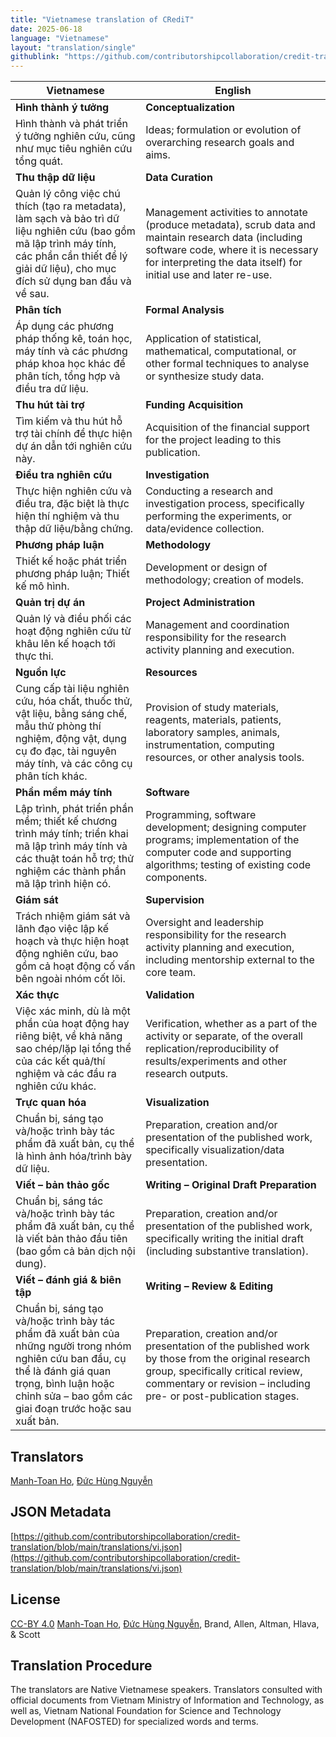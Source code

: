 ```yaml
---
title: "Vietnamese translation of CRediT"
date: 2025-06-18
language: "Vietnamese"
layout: "translation/single"
githublink: "https://github.com/contributorshipcollaboration/credit-translation/blob/main/translations/vi.json"
---
```


| Vietnamese | English |
| --- | --- |
| **Hình thành ý tưởng** | **Conceptualization** |
| Hình thành và phát triển ý tưởng nghiên cứu, cũng như mục tiêu nghiên cứu tổng quát. | Ideas; formulation or evolution of overarching research goals and aims. |
| **Thu thập dữ liệu** | **Data Curation** |
| Quản lý công việc chú thích (tạo ra metadata), làm sạch và bảo trì dữ liệu nghiên cứu (bao gồm mã lập trình máy tính, các phần cần thiết để lý giải dữ liệu), cho mục đích sử dụng ban đầu và về sau. | Management activities to annotate (produce metadata), scrub data and maintain research data (including software code, where it is necessary for interpreting the data itself) for initial use and later re-use. |
| **Phân tích** | **Formal Analysis** |
| Áp dụng các phương pháp thống kê, toán học, máy tính và các phương pháp khoa học khác để phân tích, tổng hợp và điều tra dữ liệu. | Application of statistical, mathematical, computational, or other formal techniques to analyse or synthesize study data. |
| **Thu hút tài trợ** | **Funding Acquisition** |
| Tìm kiếm và thu hút hỗ trợ tài chính để thực hiện dự án dẫn tới nghiên cứu này. | Acquisition of the financial support for the project leading to this publication. |
| **Điều tra nghiên cứu** | **Investigation** |
| Thực hiện nghiên cứu và điều tra, đặc biệt là thực hiện thí nghiệm và thu thập dữ liệu/bằng chứng. | Conducting a research and investigation process, specifically performing the experiments, or data/evidence collection. |
| **Phương pháp luận** | **Methodology** |
| Thiết kế hoặc phát triển phương pháp luận; Thiết kế mô hình. | Development or design of methodology; creation of models. |
| **Quản trị dự án** | **Project Administration** |
| Quản lý và điều phối các hoạt động nghiên cứu từ khâu lên kế hoạch tới thực thi. | Management and coordination responsibility for the research activity planning and execution. |
| **Nguồn lực** | **Resources** |
| Cung cấp tài liệu nghiên cứu, hóa chất, thuốc thử, vật liệu, bằng sáng chế, mẫu thử phòng thí nghiệm, động vật, dụng cụ đo đạc, tài nguyên máy tính, và các công cụ phân tích khác. | Provision of study materials, reagents, materials, patients, laboratory samples, animals, instrumentation, computing resources, or other analysis tools. |
| **Phần mềm máy tính** | **Software** |
| Lập trình, phát triển phần mềm; thiết kế chương trình máy tính; triển khai mã lập trình máy tính và các thuật toán hỗ trợ; thử nghiệm các thành phần mã lập trình hiện có. | Programming, software development; designing computer programs; implementation of the computer code and supporting algorithms; testing of existing code components. |
| **Giám sát** | **Supervision** |
| Trách nhiệm giám sát và lãnh đạo việc lập kế hoạch và thực hiện hoạt động nghiên cứu, bao gồm cả hoạt động cố vấn bên ngoài nhóm cốt lõi. | Oversight and leadership responsibility for the research activity planning and execution, including mentorship external to the core team. |
| **Xác thực** | **Validation** |
| Việc xác minh, dù là một phần của hoạt động hay riêng biệt, về khả năng sao chép/lặp lại tổng thể của các kết quả/thí nghiệm và các đầu ra nghiên cứu khác. | Verification, whether as a part of the activity or separate, of the overall replication/reproducibility of results/experiments and other research outputs. |
| **Trực quan hóa** | **Visualization** |
| Chuẩn bị, sáng tạo và/hoặc trình bày tác phẩm đã xuất bản, cụ thể là hình ảnh hóa/trình bày dữ liệu. | Preparation, creation and/or presentation of the published work, specifically visualization/data presentation. |
| **Viết – bản thảo gốc** | **Writing – Original Draft Preparation** |
| Chuẩn bị, sáng tác và/hoặc trình bày tác phẩm đã xuất bản, cụ thể là viết bản thảo đầu tiên (bao gồm cả bản dịch nội dung). | Preparation, creation and/or presentation of the published work, specifically writing the initial draft (including substantive translation). |
| **Viết – đánh giá & biên tập** | **Writing – Review & Editing** |
| Chuẩn bị, sáng tạo và/hoặc trình bày tác phẩm đã xuất bản của những người trong nhóm nghiên cứu ban đầu, cụ thể là đánh giá quan trọng, bình luận hoặc chỉnh sửa – bao gồm các giai đoạn trước hoặc sau xuất bản. | Preparation, creation and/or presentation of the published work by those from the original research group, specifically critical review, commentary or revision – including pre- or post-publication stages. |

## Translators

[Manh-Toan  Ho](https://orcid.org/0000-0002-8292-0120), [Đức Hùng  Nguyễn](https://orcid.org/0009-0006-9193-1514)

## JSON Metadata

[https://github.com/contributorshipcollaboration/credit-translation/blob/main/translations/vi.json](https://github.com/contributorshipcollaboration/credit-translation/blob/main/translations/vi.json)

## License

[CC-BY 4.0](https://creativecommons.org/licenses/by/4.0/) [Manh-Toan  Ho](https://orcid.org/0000-0002-8292-0120), [Đức Hùng  Nguyễn](https://orcid.org/0009-0006-9193-1514), Brand, Allen, Altman, Hlava, & Scott

## Translation Procedure

The translators are Native Vietnamese speakers. Translators consulted with official documents from Vietnam Ministry of Information and Technology, as well as, Vietnam National Foundation for Science and Technology Development (NAFOSTED) for specialized words and terms.
